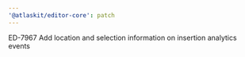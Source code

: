 ```yaml
---
'@atlaskit/editor-core': patch
---
```


ED-7967 Add location and selection information on insertion analytics events
